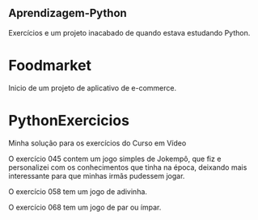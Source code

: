 ## Aprendizagem-Python
<span>Exercícios e um projeto inacabado de quando estava estudando Python.</span>


<h1>Foodmarket</h1>
<span> Inicio de um projeto de aplicativo de e-commerce.</span>

<h1>PythonExercicios</h1>
<span>Minha solução para os exercícios do Curso em Vídeo</span>

<p>O exercício 045 contem um jogo simples de Jokempô, que fiz e personalizei
com os conhecimentos que tinha na época, deixando mais interessante para
que minhas irmãs pudessem jogar.</p>

<p>O exercício 058 tem um jogo de adivinha.</p>

<p>O exercício 068 tem um jogo de par ou ímpar.</p>
